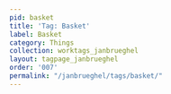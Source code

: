 ```yaml
---
pid: basket
title: 'Tag: Basket'
label: Basket
category: Things
collection: worktags_janbrueghel
layout: tagpage_janbrueghel
order: '007'
permalink: "/janbrueghel/tags/basket/"
---
```

